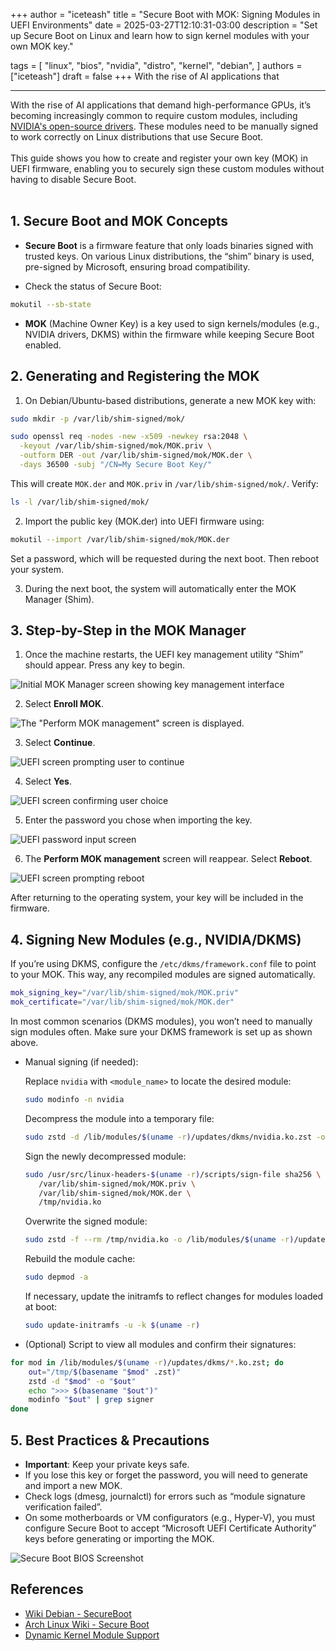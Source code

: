 +++
author = "iceteash"
title = "Secure Boot with MOK: Signing Modules in UEFI Environments"
date = 2025-03-27T12:10:31-03:00
description = "Set up Secure Boot on Linux and learn how to sign kernel modules with your own MOK key."

tags = [
  "linux",
  "bios",
  "nvidia",
  "distro",
  "kernel",
  "debian",
]
authors = ["iceteash"]
draft = false
+++
With the rise of AI applications that 
<!--more-->
----
With the rise of AI applications that demand high-performance GPUs, it’s becoming increasingly common to require custom modules, including <a href="https://github.com/NVIDIA/open-gpu-kernel-modules" target="_blank">NVIDIA's open-source drivers</a>. These modules need to be manually signed to work correctly on Linux distributions that use Secure Boot.
<br></br>
This guide shows you how to create and register your own key (MOK) in UEFI firmware, enabling you to securely sign these custom modules without having to disable Secure Boot.
<br></br>

## 1. Secure Boot and MOK Concepts

- **Secure Boot** is a firmware feature that only loads binaries signed with trusted keys. On various Linux distributions, the “shim” binary is used, pre-signed by Microsoft, ensuring broad compatibility.

- Check the status of Secure Boot:
```bash
mokutil --sb-state
```

- **MOK** (Machine Owner Key) is a key used to sign kernels/modules (e.g., NVIDIA drivers, DKMS) within the firmware while keeping Secure Boot enabled.

## 2. Generating and Registering the MOK

1. On Debian/Ubuntu-based distributions, generate a new MOK key with:

```bash
sudo mkdir -p /var/lib/shim-signed/mok/

sudo openssl req -nodes -new -x509 -newkey rsa:2048 \
  -keyout /var/lib/shim-signed/mok/MOK.priv \
  -outform DER -out /var/lib/shim-signed/mok/MOK.der \
  -days 36500 -subj "/CN=My Secure Boot Key/"
```

This will create `MOK.der` and `MOK.priv` in `/var/lib/shim-signed/mok/`. Verify:
```bash
ls -l /var/lib/shim-signed/mok/
```

2. Import the public key (MOK.der) into UEFI firmware using:

```bash
mokutil --import /var/lib/shim-signed/mok/MOK.der
```

Set a password, which will be requested during the next boot. Then reboot your system.

3. During the next boot, the system will automatically enter the MOK Manager (Shim).

## 3. Step-by-Step in the MOK Manager

1. Once the machine restarts, the UEFI key management utility “Shim” should appear. Press any key to begin.

![Initial MOK Manager screen showing key management interface](/images/2025/secure-boot-bios-2.png)

2. Select **Enroll MOK**.

![The "Perform MOK management" screen is displayed.](/images/2025/secure-boot-bios-3.png)

3. Select **Continue**.

![UEFI screen prompting user to continue](/images/2025/secure-boot-bios-6.png)

4. Select **Yes**.

![UEFI screen confirming user choice](/images/2025/secure-boot-bios-7.png)

5. Enter the password you chose when importing the key.

![UEFI password input screen](/images/2025/secure-boot-bios-8.png)

6. The **Perform MOK management** screen will reappear. Select **Reboot**.

![UEFI screen prompting reboot](/images/2025/secure-boot-bios-9.png)

After returning to the operating system, your key will be included in the firmware.

## 4. Signing New Modules (e.g., NVIDIA/DKMS)

If you’re using DKMS, configure the `/etc/dkms/framework.conf` file to point to your MOK. This way, any recompiled modules are signed automatically.

```bash
mok_signing_key="/var/lib/shim-signed/mok/MOK.priv"
mok_certificate="/var/lib/shim-signed/mok/MOK.der"
```

In most common scenarios (DKMS modules), you won’t need to manually sign modules often. Make sure your DKMS framework is set up as shown above.

- Manual signing (if needed):

   Replace `nvidia` with `<module_name>` to locate the desired module:
   ```bash
   sudo modinfo -n nvidia
   ```
   Decompress the module into a temporary file:
   ```bash
   sudo zstd -d /lib/modules/$(uname -r)/updates/dkms/nvidia.ko.zst -o /tmp/nvidia.ko
   ```
   Sign the newly decompressed module:
   ```bash
   sudo /usr/src/linux-headers-$(uname -r)/scripts/sign-file sha256 \
      /var/lib/shim-signed/mok/MOK.priv \
      /var/lib/shim-signed/mok/MOK.der \
      /tmp/nvidia.ko
   ```
   Overwrite the signed module:
   ```bash
   sudo zstd -f --rm /tmp/nvidia.ko -o /lib/modules/$(uname -r)/updates/dkms/nvidia.ko.zst
   ```
   Rebuild the module cache:
   ```bash
   sudo depmod -a
   ```
   If necessary, update the initramfs to reflect changes for modules loaded at boot:
   ```bash
   sudo update-initramfs -u -k $(uname -r)
   ```

- (Optional) Script to view all modules and confirm their signatures:

```bash
for mod in /lib/modules/$(uname -r)/updates/dkms/*.ko.zst; do
    out="/tmp/$(basename "$mod" .zst)"
    zstd -d "$mod" -o "$out"
    echo ">>> $(basename "$out")"
    modinfo "$out" | grep signer
done
```

## 5. Best Practices & Precautions

- **Important**: Keep your private keys safe.
- If you lose this key or forget the password, you will need to generate and import a new MOK.
- Check logs (dmesg, journalctl) for errors such as “module signature verification failed”.
- On some motherboards or VM configurators (e.g., Hyper-V), you must configure Secure Boot to accept “Microsoft UEFI Certificate Authority” keys before generating or importing the MOK.

![Secure Boot BIOS Screenshot](/images/2025/secure-boot-bios-1.png)

## References

- [Wiki Debian - SecureBoot](https://wiki.debian.org/SecureBoot#MOK_-_Machine_Owner_Key)
- [Arch Linux Wiki - Secure Boot](https://wiki.archlinux.org/title/Unified_Extensible_Firmware_Interface/Secure_Boot)
- [Dynamic Kernel Module Support](https://wiki.archlinux.org/title/Dynamic_Kernel_Module_Support)
